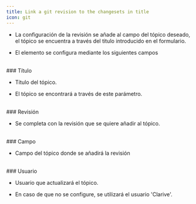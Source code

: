```yaml
---
title: Link a git revision to the changesets in title
icon: git
---
```


* La configuración de la revisión se añade al campo del tópico deseado, el tópico se encuentra a través del titulo introducido en el formulario.


* El elemento se configura mediante los siguientes campos

<br />
### Título

* Título del tópico.

* El tópico se encontrará a través de este parámetro.

<br />
### Revisión

* Se completa con la revisión que se quiere añadir al tópico.

<br />
### Campo

* Campo del tópico donde se añadirá la revisión


<br />
### Usuario

* Usuario que actualizará el tópico. 

* En caso de que no se configure, se utilizará el usuario 'Clarive'.